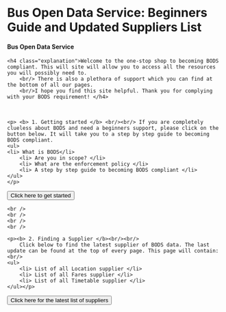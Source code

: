 <!DOCTYPE html>
<html lang="en">
<head>
    <meta charset="UTF-8">
    <title>Homepage </title>
    <link rel="stylesheet" href="style.css">
</head>
<body>
<br/>
<br/>
    <h1 class="header">Bus Open Data Service: Beginners Guide and Updated Suppliers List </h1>
    <h4 class="header">Bus Open Data Service</h4>

    <h4 class="explanation">Welcome to the one-stop shop to becoming BODS compliant. This will site will allow you to access all the resources you will possibly need to.
        <br/> There is also a plethora of support which you can find at the bottom of all our pages.
        <br/>I hope you find this site helpful. Thank you for complying with your BODS requirement! </h4>

<br />

    <p> <b> 1. Getting started </b> <br/><br/> If you are completely clueless about BODS and need a beginners support, please click on the button below. It will take you to a step by step guide to becoming BODS compliant. 
    <ul>
    <li> What is BODS</li>
        <li> Are you in scope? </li>
        <li> What are the enforcement policy </li>
        <li> A step by step guide to becoming BODS compliant </li>
    </ul>
    </p>
<a class="button1" href=file:///C:/Users/kdo2/OneDrive%20-%20KPMG/Documents/bods_supplier/pageone.html>
<button>Click here to get started</button>
</a>

    <br />
    <br />
    <br />
    <br />

    <p><b> 2. Finding a Supplier </b><br/><br/>
        Click below to find the latest supplier of BODS data. The last update can be found at the top of every page. This page will contain: <br/>
    <ul>
        <li> List of all Location supplier </li>
        <li> List of all Fares supplier </li>
        <li> List of all Timetable supplier </li>
    </ul></p>
<div id="button2">
    <a class="button1" href="file:///C:/Users/kdo2/OneDrive%20-%20KPMG/Documents/bods_supplier/pagetwo.html">
        <button> Click here for the latest list of suppliers </button>
    </a>
</div>


</body>
</html>
